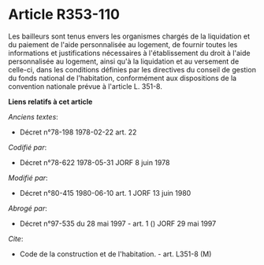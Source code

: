 # Article R353-110

Les bailleurs sont tenus envers les organismes chargés de la liquidation et du paiement de l'aide personnalisée au logement,
de fournir toutes les informations et justifications nécessaires à l'établissement du droit à l'aide personnalisée au
logement, ainsi qu'à la liquidation et au versement de celle-ci, dans les conditions définies par les directives du conseil
de gestion du fonds national de l'habitation, conformément aux dispositions de la convention nationale prévue à l'article L.
351-8.

**Liens relatifs à cet article**

_Anciens textes_:

  - Décret n°78-198 1978-02-22 art. 22

_Codifié par_:

  - Décret n°78-622 1978-05-31 JORF 8 juin 1978

_Modifié par_:

  - Décret n°80-415 1980-06-10 art. 1 JORF 13 juin 1980

_Abrogé par_:

  - Décret n°97-535 du 28 mai 1997 - art. 1 () JORF 29 mai 1997

_Cite_:

  - Code de la construction et de l'habitation. - art. L351-8 (M)

